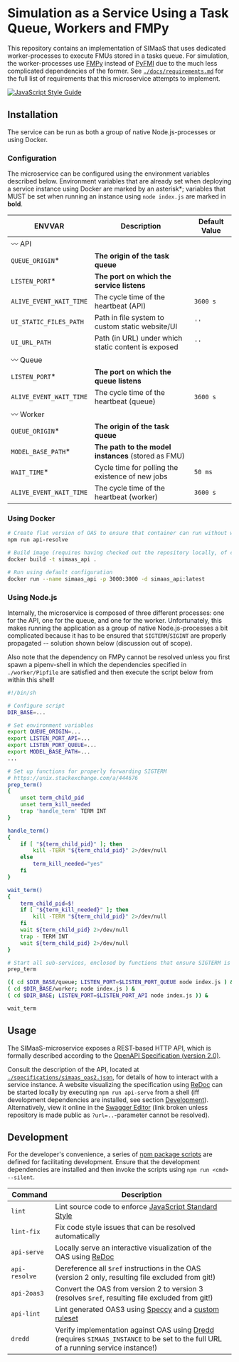 # Simulation as a Service Using a Task Queue, Workers and FMPy
This repository contains an implementation of SIMaaS that uses dedicated worker-processes to execute FMUs stored in a tasks queue. For simulation, the worker-processes use [FMPy](https://github.com/CATIA-Systems/FMPy) instead of [PyFMI](https://github.com/modelon/PyFMI) due to the much less complicated dependencies of the former. See [`./docs/requirements.md`](./docs/requirements.md) for the full list of requirements that this microservice attempts to implement.

[![JavaScript Style Guide](https://img.shields.io/badge/code_style-standard-brightgreen.svg)](https://standardjs.com)

## Installation
The service can be run as both a group of native Node.js-processes or using Docker.

### Configuration
The microservice can be configured using the environment variables described below. Environment variables that are already set when deploying a service instance using Docker are marked by an asterisk\*; variables that MUST be set when running an instance using `node index.js` are marked in __bold__.

ENVVAR                          | Description                                         | Default Value
---                             | ---                                                 | ---     
:wavy_dash: API                 |                                                     |
`QUEUE_ORIGIN`\*                | __The origin of the task queue__                    |
`LISTEN_PORT`\*                 | __The port on which the service listens__           |
`ALIVE_EVENT_WAIT_TIME`         | The cycle time of the heartbeat (API)               | `3600 s`     
`UI_STATIC_FILES_PATH`          | Path in file system to custom static website/UI     | `''`
`UI_URL_PATH`                   | Path (in URL) under which static content is exposed | `''`
:wavy_dash: Queue               |                                                     |
`LISTEN_PORT`\*                 | __The port on which the queue listens__             |
`ALIVE_EVENT_WAIT_TIME`         | The cycle time of the heartbeat (queue)             | `3600 s`
:wavy_dash: Worker              |                                                     |
`QUEUE_ORIGIN`\*                | __The origin of the task queue__                    |
`MODEL_BASE_PATH`\*             | __The path to the model instances__ (stored as FMU) |
`WAIT_TIME`\*                   | Cycle time for polling the existence of new jobs    | `50 ms`
`ALIVE_EVENT_WAIT_TIME`         | The cycle time of the heartbeat (worker)            | `3600 s`

### Using Docker
```bash
# Create flat version of OAS to ensure that container can run without web access
npm run api-resolve

# Build image (requires having checked out the repository locally, of course)
docker build -t simaas_api .

# Run using default configuration
docker run --name simaas_api -p 3000:3000 -d simaas_api:latest
```

### Using Node.js
Internally, the microservice is composed of three different processes: one for the API, one for the queue, and one for the worker. Unfortunately, this makes running the application as a group of native Node.js-processes a bit complicated because it has to be ensured that `SIGTERM`/`SIGINT` are properly propagated -- solution shown below (discussion out of scope).

Also note that the dependency on FMPy cannot be resolved unless you first spawn a pipenv-shell in which the dependencies specified in `./worker/Pipfile` are satisfied and then execute the script below from within this shell!

```bash
#!/bin/sh

# Configure script
DIR_BASE=...

# Set environment variables
export QUEUE_ORIGIN=...
export LISTEN_PORT_API=...
export LISTEN_PORT_QUEUE=...
export MODEL_BASE_PATH=...
...

# Set up functions for properly forwarding SIGTERM
# https://unix.stackexchange.com/a/444676
prep_term()
{
    unset term_child_pid
    unset term_kill_needed
    trap 'handle_term' TERM INT
}

handle_term()
{
    if [ "${term_child_pid}" ]; then
        kill -TERM "${term_child_pid}" 2>/dev/null
    else
        term_kill_needed="yes"
    fi
}

wait_term()
{
    term_child_pid=$!
    if [ "${term_kill_needed}" ]; then
        kill -TERM "${term_child_pid}" 2>/dev/null
    fi
    wait ${term_child_pid} 2>/dev/null
    trap - TERM INT
    wait ${term_child_pid} 2>/dev/null
}

# Start all sub-services, enclosed by functions that ensure SIGTERM is caught
prep_term

(( cd $DIR_BASE/queue; LISTEN_PORT=$LISTEN_PORT_QUEUE node index.js ) &
( cd $DIR_BASE/worker; node index.js ) &
( cd $DIR_BASE; LISTEN_PORT=$LISTEN_PORT_API node index.js )) &

wait_term
```

## Usage
The SIMaaS-microservice exposes a REST-based HTTP API, which is formally described according to the [OpenAPI Specification (version 2.0)](https://github.com/OAI/OpenAPI-Specification/blob/master/versions/2.0.md#schema).

Consult the description of the API, located at [`./specifications/simaas_oas2.json`](./specifications/simaas_oas2.json), for details of how to interact with a service instance. A website visualizing the specification using [ReDoc](https://github.com/Rebilly/ReDoc) can be started locally by executing `npm run api-serve` from a shell (iff development dependencies are installed, see section [Development](#development)). Alternatively, view it online in the [Swagger Editor](https://editor.swagger.io/#?url=https://raw.githubusercontent.com/UdSAES/simaas_api/master/specifications/simaas_oas2.json) (link broken unless repository is made public as `?url=..`-parameter cannot be resolved).

## Development
For the developer's convenience, a series of [npm package scripts](https://docs.npmjs.com/cli/run-script) are defined for facilitating development. Ensure that the development dependencies are installed and then invoke the scripts using `npm run <cmd> --silent`.

Command       | Description
---           | ---
`lint`        | Lint source code to enforce [JavaScript Standard Style](https://standardjs.com/)
`lint-fix`    | Fix code style issues that can be resolved automatically
`api-serve`   | Locally serve an interactive visualization of the OAS using  [ReDoc](https://github.com/Rebilly/ReDoc)
`api-resolve` | Dereference all `$ref` instructions in the OAS (version 2 only, resulting file excluded from git!)
`api-2oas3`   | Convert the OAS from version 2 to version 3 (resolves `$ref`, resulting file excluded from git!)
`api-lint`    | Lint generated OAS3 using [Speccy](https://speccy.io/) and a [custom ruleset](https://speccy.io/rules/2-custom-rulesets)
`dredd`       | Verify implementation against OAS using [Dredd](https://github.com/apiaryio/dredd) (requires `SIMAAS_INSTANCE` to be set to the full URL of a running service instance!)
